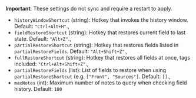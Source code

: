 **Important**: These settings do not sync and require a restart to apply.

- `historyWindowShortcut` (string): Hotkey that invokes the history window. Default: `"Ctrl+Alt+H"`.,
- `fieldRestoreShortcut` (string): Hotkey that restores current field to last state. Default: `"Alt+Z"`.,
- `partialRestoreShortcut` (string): Hotkey that restores fields listed in `partialRestoreFields`. Default: `"Alt+Shift+Z"`.,
- `fullRestoreShortcut` (string): Hotkey that restores all fields at once, tags included: `"Ctrl+Alt+Shift+Z"`.,
- `partialRestoreFields` (list): List of fields to restore when using `partialRestoreShortcut` (e.g. `["Front", "Sources"]`. Default: `[]`.,
- `maxNotes` (int): Maximum number of notes to query when checking field history. Default: `100`
